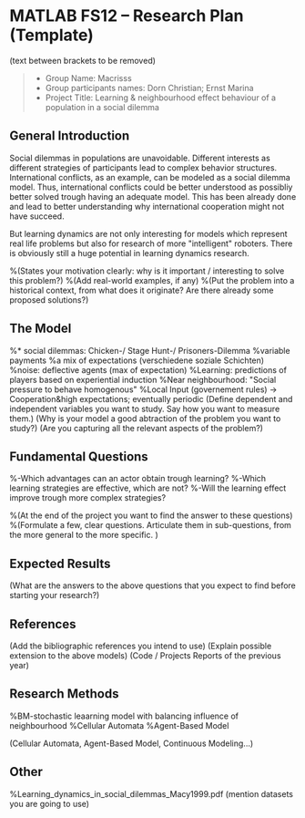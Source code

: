 # MATLAB FS12 – Research Plan (Template)
(text between brackets to be removed)

> * Group Name: Macrisss
> * Group participants names: Dorn Christian; Ernst Marina
> * Project Title: Learning & neighbourhood effect behaviour of a population in a social dilemma

## General Introduction


Social dilemmas in populations are unavoidable. Different interests as different strategies of participants lead
to complex behavior structures. International conflicts, as an example, can be modeled as a social dilemma model.
Thus, international conflicts could be better understood as possibliy better solved trough having an adequate model. 
This has been already done and lead to better understanding why international cooperation might not have succeed.

But learning dynamics are not only interesting for models which represent real life problems but also for research of 
more "intelligent" roboters. There is obviously still a huge potential in learning dynamics research.


%(States your motivation clearly: why is it important / interesting to solve this problem?)
%(Add real-world examples, if any)
%(Put the problem into a historical context, from what does it originate? Are there already some proposed solutions?)

## The Model

%* social dilemmas: Chicken-/ Stage Hunt-/ Prisoners-Dilemma
%variable payments
%a mix of expectations (verschiedene soziale Schichten)
%noise: deflective agents (max of expectation)
%Learning: predictions of players based on experiential induction
%Near neighbourhood: "Social pressure to behave homogenous"
%Local Input (governement rules) -> Cooperation&high expectations; eventually periodic
(Define dependent and independent variables you want to study. Say how you want to measure them.) (Why is your model a good abtraction of the problem you want to study?) (Are you capturing all the relevant aspects of the problem?)


## Fundamental Questions

%-Which advantages can an actor obtain trough learning?
%-Which learning strategies are effective, which are not?
%-Will the learning effect improve trough more complex strategies?

%(At the end of the project you want to find the answer to these questions)
%(Formulate a few, clear questions. Articulate them in sub-questions, from the more general to the more specific. )


## Expected Results

(What are the answers to the above questions that you expect to find before starting your research?)


## References 

(Add the bibliographic references you intend to use)
(Explain possible extension to the above models)
(Code / Projects Reports of the previous year)


## Research Methods

%BM-stochastic leaarning model with balancing influence of neighbourhood
%Cellular Automata
%Agent-Based Model

(Cellular Automata, Agent-Based Model, Continuous Modeling...) 


## Other
%Learning_dynamics_in_social_dilemmas_Macy1999.pdf
(mention datasets you are going to use)
